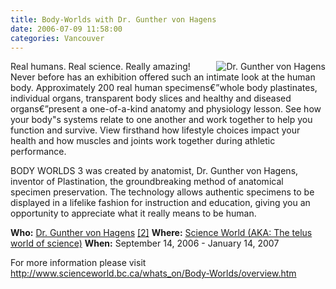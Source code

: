 ```yaml
---
title: Body-Worlds with Dr. Gunther von Hagens
date: 2006-07-09 11:58:00
categories: Vancouver
---
```

<img src="/public/uploads/2006/07/bodyworlds.gif" id="image29" alt="Dr. Gunther von Hagens" align="right" />
Real humans. Real science. Really amazing!
Never before has an exhibition offered such an intimate look at the human body. Approximately 200 real human specimens€”whole body plastinates, individual organs, transparent body slices and healthy and diseased organs€”present a one-of-a-kind anatomy and physiology lesson. See how your body&quot;s systems relate to one another and work together to help you function and survive. View firsthand how lifestyle choices impact your health and how muscles and joints work together during athletic performance.

BODY WORLDS 3 was created by anatomist, Dr. Gunther von Hagens, inventor of Plastination, the groundbreaking method of anatomical specimen preservation. The technology allows authentic specimens to be displayed in a lifelike fashion for instruction and education, giving you an opportunity to appreciate what it really means to be human.

<strong>Who:</strong> <a href="http://en.wikipedia.org/wiki/Gunther_von_Hagens">Dr. Gunther von Hagens</a> <a href="http://www.koerperwelten.de/">[2]</a>
<strong>Where:</strong> <a href="http://www.scienceworld.bc.ca/">Science World (AKA: The telus world of science)</a>
<strong>When:</strong> September 14, 2006 - January 14, 2007

For more information please visit
<a href="http://www.scienceworld.bc.ca/whats_on/Body-Worlds/overview.htm">http://www.scienceworld.bc.ca/whats_on/Body-Worlds/overview.htm</a>
